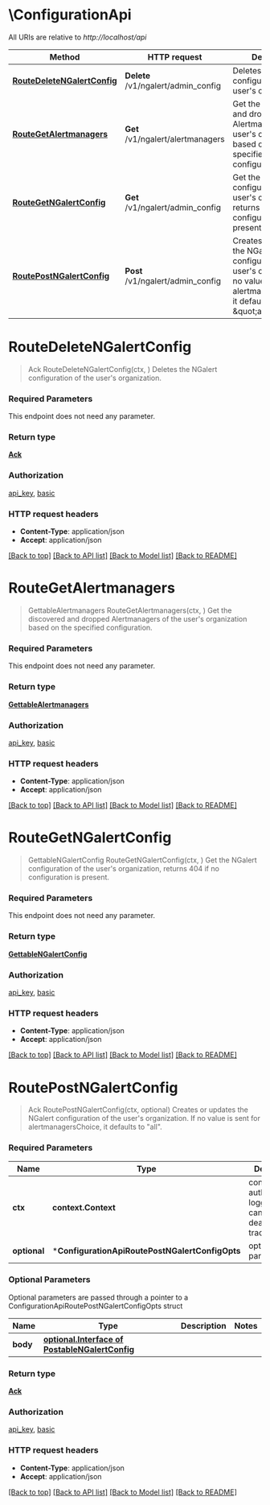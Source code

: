 # \ConfigurationApi

All URIs are relative to *http://localhost/api*

Method | HTTP request | Description
------------- | ------------- | -------------
[**RouteDeleteNGalertConfig**](ConfigurationApi.md#RouteDeleteNGalertConfig) | **Delete** /v1/ngalert/admin_config | Deletes the NGalert configuration of the user&#39;s organization.
[**RouteGetAlertmanagers**](ConfigurationApi.md#RouteGetAlertmanagers) | **Get** /v1/ngalert/alertmanagers | Get the discovered and dropped Alertmanagers of the user&#39;s organization based on the specified configuration.
[**RouteGetNGalertConfig**](ConfigurationApi.md#RouteGetNGalertConfig) | **Get** /v1/ngalert/admin_config | Get the NGalert configuration of the user&#39;s organization, returns 404 if no configuration is present.
[**RoutePostNGalertConfig**](ConfigurationApi.md#RoutePostNGalertConfig) | **Post** /v1/ngalert/admin_config | Creates or updates the NGalert configuration of the user&#39;s organization. If no value is sent for alertmanagersChoice, it defaults to \&quot;all\&quot;.


# **RouteDeleteNGalertConfig**
> Ack RouteDeleteNGalertConfig(ctx, )
Deletes the NGalert configuration of the user's organization.

### Required Parameters
This endpoint does not need any parameter.

### Return type

[**Ack**](Ack.md)

### Authorization

[api_key](../README.md#api_key), [basic](../README.md#basic)

### HTTP request headers

 - **Content-Type**: application/json
 - **Accept**: application/json

[[Back to top]](#) [[Back to API list]](../README.md#documentation-for-api-endpoints) [[Back to Model list]](../README.md#documentation-for-models) [[Back to README]](../README.md)

# **RouteGetAlertmanagers**
> GettableAlertmanagers RouteGetAlertmanagers(ctx, )
Get the discovered and dropped Alertmanagers of the user's organization based on the specified configuration.

### Required Parameters
This endpoint does not need any parameter.

### Return type

[**GettableAlertmanagers**](GettableAlertmanagers.md)

### Authorization

[api_key](../README.md#api_key), [basic](../README.md#basic)

### HTTP request headers

 - **Content-Type**: application/json
 - **Accept**: application/json

[[Back to top]](#) [[Back to API list]](../README.md#documentation-for-api-endpoints) [[Back to Model list]](../README.md#documentation-for-models) [[Back to README]](../README.md)

# **RouteGetNGalertConfig**
> GettableNGalertConfig RouteGetNGalertConfig(ctx, )
Get the NGalert configuration of the user's organization, returns 404 if no configuration is present.

### Required Parameters
This endpoint does not need any parameter.

### Return type

[**GettableNGalertConfig**](GettableNGalertConfig.md)

### Authorization

[api_key](../README.md#api_key), [basic](../README.md#basic)

### HTTP request headers

 - **Content-Type**: application/json
 - **Accept**: application/json

[[Back to top]](#) [[Back to API list]](../README.md#documentation-for-api-endpoints) [[Back to Model list]](../README.md#documentation-for-models) [[Back to README]](../README.md)

# **RoutePostNGalertConfig**
> Ack RoutePostNGalertConfig(ctx, optional)
Creates or updates the NGalert configuration of the user's organization. If no value is sent for alertmanagersChoice, it defaults to \"all\".

### Required Parameters

Name | Type | Description  | Notes
------------- | ------------- | ------------- | -------------
 **ctx** | **context.Context** | context for authentication, logging, cancellation, deadlines, tracing, etc.
 **optional** | ***ConfigurationApiRoutePostNGalertConfigOpts** | optional parameters | nil if no parameters

### Optional Parameters
Optional parameters are passed through a pointer to a ConfigurationApiRoutePostNGalertConfigOpts struct

Name | Type | Description  | Notes
------------- | ------------- | ------------- | -------------
 **body** | [**optional.Interface of PostableNGalertConfig**](PostableNGalertConfig.md)|  | 

### Return type

[**Ack**](Ack.md)

### Authorization

[api_key](../README.md#api_key), [basic](../README.md#basic)

### HTTP request headers

 - **Content-Type**: application/json
 - **Accept**: application/json

[[Back to top]](#) [[Back to API list]](../README.md#documentation-for-api-endpoints) [[Back to Model list]](../README.md#documentation-for-models) [[Back to README]](../README.md)


